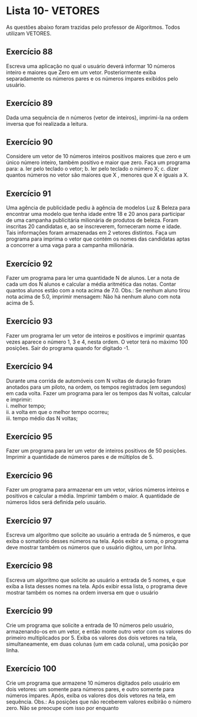 
# Lista 10- VETORES
As questões abaixo foram trazidas pelo professor de Algoritmos. Todos utilizam VETORES.

## Exercício 88
Escreva uma aplicação no qual o usuário deverá informar 10 números inteiro e maiores
que Zero em um vetor. Posteriormente exiba separadamente os números pares e os números ímpares exibidos
pelo usuário. 
## Exercício 89
Dada uma sequência de n números (vetor de inteiros), imprimi-la na ordem inversa que
foi realizada a leitura. 
## Exercício 90
Considere um vetor de 10 números inteiros positivos maiores que zero e um único
número inteiro, também positivo e maior que zero. Faça um programa para:
a. ler pelo teclado o vetor;
b. ler pelo teclado o número X;
c. dizer quantos números no vetor são maiores que X , menores que X e iguais a
X. 
## Exercício 91
Uma agência de publicidade pediu à agência de modelos Luz & Beleza para encontrar
uma modelo que tenha idade entre 18 e 20 anos para participar de uma campanha
publicitária milionária de produtos de beleza. Foram inscritas 20 candidatas e, ao se
inscreverem, forneceram nome e idade. Tais informações foram armazenadas em 2
vetores distintos. Faça um programa para imprima o vetor que contém os nomes das
candidatas aptas a concorrer a uma vaga para a campanha milionária. 
## Exercício 92
Fazer um programa para ler uma quantidade N de alunos. Ler a nota de cada um dos N
alunos e calcular a média aritmética das notas. Contar quantos alunos estão com a nota
acima de 7.0. Obs.: Se nenhum aluno tirou nota acima de 5.0, imprimir mensagem:
Não há nenhum aluno com nota acima de 5.

## Exercício 93
Fazer um programa ler um vetor de inteiros e positivos e imprimir quantas vezes
aparece o número 1, 3 e 4, nesta ordem. O vetor terá no máximo 100 posições. Sair do
programa quando for digitado -1. 
## Exercício 94
Durante uma corrida de automóveis com N voltas de duração foram anotados para um
piloto, na ordem, os tempos registrados (em segundos) em cada volta. Fazer um
programa para ler os tempos das N voltas, calcular e imprimir:
</br>i. melhor tempo;
</br>ii. a volta em que o melhor tempo ocorreu;
</br>iii. tempo médio das N voltas;
## Exercício 95
Fazer um programa para ler um vetor de inteiros positivos de 50 posições. Imprimir a
quantidade de números pares e de múltiplos de 5. 
## Exercício 96
Fazer um programa para armazenar em um vetor, vários números inteiros e positivos e
calcular a média. Imprimir também o maior. A quantidade de números lidos será
definida pelo usuário. 
## Exercício 97
Escreva um algoritmo que solicite ao usuário a entrada de 5 números, e que exiba o
somatório desses números na tela. Após exibir a soma, o programa deve mostrar também os números que o usuário
digitou, um por linha. 
## Exercício 98
Escreva um algoritmo que solicite ao usuário a entrada de 5 nomes, e que exiba a lista
desses nomes na tela. Após exibir essa lista, o programa deve mostrar também os nomes na ordem inversa em
que o usuário 
## Exercício 99
Crie um programa que solicite a entrada de 10 números pelo usuário, armazenando-os
em um vetor, e então monte outro vetor com os valores do primeiro multiplicados por
5. Exiba os valores dos dois vetores na tela, simultaneamente, em duas colunas (um em
cada coluna), uma posição por linha.
## Exercício 100
Crie um programa que armazene 10 números digitados pelo usuário em dois vetores:
um somente para números pares, e outro somente para números ímpares. Após, exiba os valores dos dois vetores na tela, em sequência. Obs.: As posições que não receberem valores exibirão o número zero. Não se preocupe
com isso por enquanto

